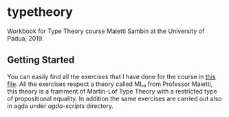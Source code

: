 # typetheory
Workbook for Type Theory course Maietti Sambin at the University of Padua, 2019.

## Getting Started
You can easily find all the exercises that I have done for the course in [this file](main.pdf).
All the exercises respect a theory called ML₀ from Professor Maietti, this theory is a framment of Martin-Lof Type Theory with a restricted type of propositional equality.
In addition the same exercises are carried out also in agda under *agda-scripts* directory.
